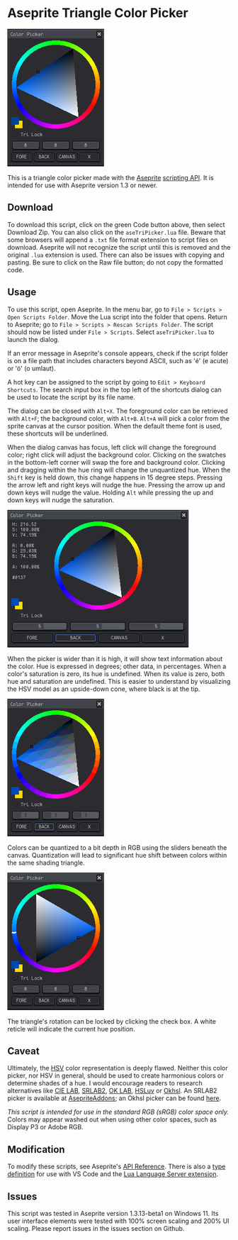 # Aseprite Triangle Color Picker

![Screen Cap](screenCap0.png)

This is a triangle color picker made with the [Aseprite](https://www.aseprite.org/) [scripting API](https://www.aseprite.org/docs/scripting/). It is intended for use with Aseprite version 1.3 or newer.

## Download

To download this script, click on the green Code button above, then select Download Zip. You can also click on the `aseTriPicker.lua` file. Beware that some browsers will append a `.txt` file format extension to script files on download. Aseprite will not recognize the script until this is removed and the original `.lua` extension is used. There can also be issues with copying and pasting. Be sure to click on the Raw file button; do not copy the formatted code.

## Usage

To use this script, open Aseprite. In the menu bar, go to `File > Scripts > Open Scripts Folder`. Move the Lua script into the folder that opens. Return to Aseprite; go to `File > Scripts > Rescan Scripts Folder`. The script should now be listed under `File > Scripts`. Select `aseTriPicker.lua` to launch the dialog.

If an error message in Aseprite's console appears, check if the script folder is on a file path that includes characters beyond ASCII, such as 'é' (e acute) or 'ö' (o umlaut).

A hot key can be assigned to the script by going to `Edit > Keyboard Shortcuts`. The search input box in the top left of the shortcuts dialog can be used to locate the script by its file name.

The dialog can be closed with `Alt+X`. The foreground color can be retrieved with `Alt+F`; the background color, with `Alt+B`. `Alt+A` will pick a color from the sprite canvas at the cursor position. When the default theme font is used, these shortcuts will be underlined.

When the dialog canvas has focus, left click will change the foreground color; right click will adjust the background color. Clicking on the swatches in the bottom-left corner will swap the fore and background color. Clicking and dragging within the hue ring will change the unquantized hue. When the `Shift` key is held down, this change happens in 15 degree steps. Pressing the arrow left and right keys will nudge the hue. Pressing the arrow up and down keys will nudge the value. Holding `Alt` while pressing the up and down keys will nudge the saturation.

![Expanded Screen Cap](screenCap1.png)

When the picker is wider than it is high, it will show text information about the color. Hue is expressed in degrees; other data, in percentages. When a color's saturation is zero, its hue is undefined. When its value is zero, both hue and saturation are undefined. This is easier to understand by visualizing the HSV model as an upside-down cone, where black is at the tip.

![Quantized Screen Cap](screenCap2.png)

Colors can be quantized to a bit depth in RGB using the sliders beneath the canvas. Quantization will lead to significant hue shift between colors within the same shading triangle.

![Lock Tri](screenCap3.png)

The triangle's rotation can be locked by clicking the check box. A white reticle will indicate the current hue position.

## Caveat

Ultimately, the [HSV](https://en.wikipedia.org/wiki/HSL_and_HSV#Disadvantages) color representation is deeply flawed. Neither this color picker, nor HSV in general, should be used to create harmonious colors or determine shades of a hue. I would encourage readers to research alternatives like [CIE LAB](https://en.wikipedia.org/wiki/CIELAB_color_space), [SRLAB2](https://www.magnetkern.de/srlab2.html), [OK LAB](https://bottosson.github.io/posts/oklab/), [HSLuv](https://www.hsluv.org/) or [Okhsl](https://bottosson.github.io/posts/colorpicker/). An SRLAB2 picker is available at [AsepriteAddons](https://github.com/behreajj/AsepriteAddons); an Okhsl picker can be found [here](https://github.com/behreajj/asepriteokhsl).

*This script is intended for use in the standard RGB (sRGB) color space only.* Colors may appear washed out when using other color spaces, such as Display P3 or Adobe RGB.

## Modification

To modify these scripts, see Aseprite's [API Reference](https://github.com/aseprite/api). There is also a [type definition](https://github.com/behreajj/aseprite-type-definition) for use with VS Code and the [Lua Language Server extension](https://github.com/LuaLS/lua-language-server).

## Issues

This script was tested in Aseprite version 1.3.13-beta1 on Windows 11. Its user interface elements were tested with 100% screen scaling and 200% UI scaling. Please report issues in the issues section on Github.
